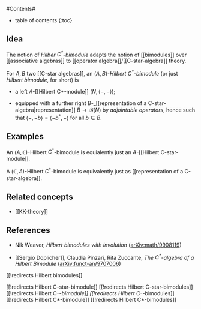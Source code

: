 
#Contents#
* table of contents
{:toc}

## Idea

The notion of _Hilber $C^\ast$-bimodule_ adapts the notion of [[bimodules]] over [[associative algebras]] to [[operator algebra]]/[[C-star-algebra]] theory.

For $A,B$ two [[C-star algebras]], an $(A,B)$-*Hilbert $C^\ast$-bimodule* (or just _Hilbert bimodule_, for short) is 

* a left $A$-[[Hilbert C*-module]] $(N, \langle -,-\rangle)$;

* equipped with a further right $B$-_[[representation of a C-star-algebra|representation]] $B \to \mathcal{B}(N)$ by *adjointable operators*, hence such that $\langle -,- b\rangle = \langle -b^\ast,-\rangle$ for all $b \in B$.

## Examples

An $(A,\mathbb{C})$-Hilbert $C^\ast$-bimodule is equialently just an $A$-[[Hilbert C-star-module]].

A $(\mathbb{C},A)$-Hilbert $C^\ast$-bimodule is equivalently just as [[representation of a C-star-algebra]].



## Related concepts

* [[KK-theory]]

## References

* Nik Weaver, _Hilbert bimodules with involution_ ([arXiv:math/9908119](http://arxiv.org/abs/math/9908119))

* [[Sergio Doplicher]], Claudia Pinzari, Rita Zuccante, _The $C^\ast$-algebra of a Hilbert Bimodule_ ([arXiv:funct-an/9707006](http://arxiv.org/abs/funct-an/9707006))

[[!redirects Hilbert bimodules]]

[[!redirects Hilbert C-star-bimodule]]
[[!redirects Hilbert C-star-bimodules]]
[[!redirects Hilbert C-*-bimodule]]
[[!redirects Hilbert C-*-bimodules]]
[[!redirects Hilbert C*-bimodule]]
[[!redirects Hilbert C*-bimodules]]
